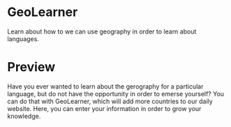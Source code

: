 # GeoLearner
Learn about how to we can use geography in order to learn about languages.

# Preview
Have you ever wanted to learn about the gerography for a particular language, but do not have the opportunity in order to emerse yourself? You can do that with GeoLearner, which will add more countries to our daily website. Here, you can enter your information in order to grow your knowledge.
